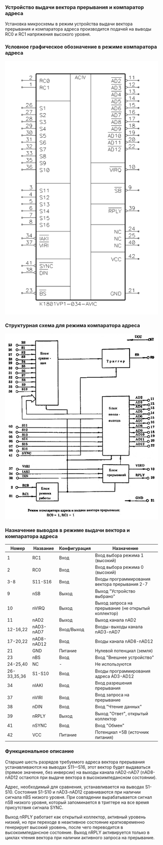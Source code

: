 ### Устройство выдачи вектора прерывания и компаратор адреса
Установка микросхемы в режим устройства выдачи вектора прерывания и компаратора адреса
производится подачей на выводы RC0 и RC1 напряжения высокого уровня.

### Условное графическое обозначение в режиме компаратора адреса
![Symbol](/034/img/034-aciv.png)

### Структурная схема для режима компаратора адреса
![Structure](/034/img/034-aciv-arch.jpg)

### Назначение выводов в режиме выдачи вектора и компаратора адреса
| Номер       | Название     | Конфигурация | Назначение
|-------------|--------------|--------------|-----------------------------------------
| 1           | RC1          | Вход         | Вход выбора режима 1 (высокий)
| 2           | RC0          | Вход         | Вход выбора режима 0 (высокий)
| 3-8         | S11-S16      | Вход         | Входы программирования вектора прерывания 2-7 
| 9           | nSB          | Выход        | Выход "Устройство выбрано"
| 10          | nVIRQ        | Выход        | Выход запроса на прерывание (не открытый коллектор)
| 11          | nAD2         | Выход        | Выход канала nAD2
| 12-16,22    | nAD3-nAD7    | Вход/Выход   | Входы-выходы канала nAD3-nAD7
| 17-20,22    | nAD8-nAD12   | Вход         | Входы канала nAD8-nAD12
| 21          | GND          | Питание      | Нулевой потенциал (земля)
| 23          | nBS          | Вход         | Вход "Внешнее устройство"
| 24-25,40    | NC           | -            | Не используются
| 26-33,35,36 | S1-S10       | Вход         | Входы программирования адреса AD3-AD12 
| 34          | nIAKI        | Вход         | Вход разрешения прерывания
| 37          | nVIRI        | Вход         | Вход запроса на прерывание
| 38          | nDIN         | Вход         | Вход "Чтение данных"
| 39          | nRPLY        | Выход        | Выход "Ответ", открытый коллектор
| 41          | nSYNC        | Вход         | Вход "Обмен"
| 42          | VCC          | Питание      | Потенциал +5В (источник питания)

### Функциональное описание
Старшие шесть разрядов требуемого адреса вектора прерывания устанавливаются на выводах
S11—S16, этот вектор будет выдаваться (прямое значение, без инверсии) на выходы канала
nAD2-nAD7 (nAD8-nAD12 остаются при выдаче вектора в высокоимпедансном состоянии).

Адрес, необходимый для сравнения, устанавливается на выводах S1-S10. Состояния S1-S10
и nAD3-nAD12 сравниваются при наличии сигнала nBS низкого уровня. При совпадении
вырабатывается сигнал nSB низкого уровня, который запоминается в триггере на все время
присутствия сигнала SYNC.

Выход nRPLY работает как открытый коллектор, активный уровень низкий, но при переходе
в неактивное состояние кратковременно генерирует высокий уровень, после чего переводится
в высокоимпедансное состояние. Выход nRPLY активируется только в циклах чтения вектора
при наличии активного запроса на прерывание.